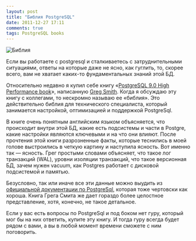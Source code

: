 ```yaml
---
layout: post
title: "Библия PostgreSQL"
date: 2011-12-27 17:11
comments: true
tags: PostgreSQL books
---
```


![Библия](/images/pg-book.jpg)

Если вы работаете с postgresql и сталкиваетесь с затруднительными ситуациями, ответы на которые даже не ясно, как
гуглить, то, скорее всего, вам не хватает каких-то фундаментальных знаний этой БД.

<!--more-->

Относительно недавно я купил себе книгу «[PostgreSQL 9.0 High Performance
book](http://www.packtpub.com/postgresql-90-high-performance/book)», написанную [Greg
Smith](http://www.westnet.com/~gsmith/gregsmith/). Когда я обсуждаю эту книгу с коллегами, то нескромно называю ее
«библия». Это действительно библия для технического специалиста, который занимается настройкой, оптимизацией и
поддержкой PostgreSql.

В книге очень понятным английским языком объясняется, что происходит внутри этой БД, какие есть подсистемы и части в
Postgre, какие настройки являются ключевыми и на что они влияют. После прочтения этой книги разрозненные факты, которые
теснились в моей голове выстроились в четкую картину и наступила ясность. Вот именно так — ясность. Грег простыми
словами объясняет, что такое лог транзакций (WAL), уровни изоляции транзакций, что такое версионная БД, зачем нужен
vacuum, как Postgres работает с дисковой подсистемой и памятью.

Безусловно, так или иначе все эти данные можно выудить из [официальной документации по
PostgreSql](http://www.postgresql.org/docs/9.1/interactive/index.html), которая тоже чертовски как хороша. Книга Грега
Смита же дает гораздо более целостное представление, хотя, конечно, не такое детальное.

Если у вас есть вопросы по PostgreSql и под боком нет гуру, который мог бы на них ответить, купите эту книгу. И тогда
гуру всегда будет рядом с вами, а вы в любой момент времени сможете с ним поговорить.
